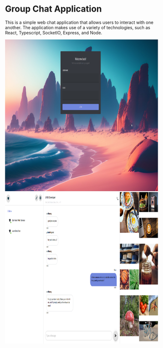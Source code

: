 # Group Chat Application

This is a simple web chat application that allows users to interact with one another. The application makes use of a variety of technologies, such as React, Typescript, SocketIO, Express, and Node.

<img src="https://github.com/earlhansg/group-chat-app/blob/main/assets/images/login-page.png" style=" width:1200px ; height:500px ">
<img src="https://github.com/earlhansg/group-chat-app/blob/main/assets/images/main-page.png" style=" width:1200px ; height:500px ">
